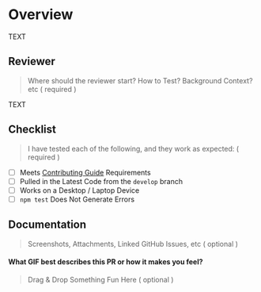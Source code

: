Overview
===

TEXT

Reviewer
---

> Where should the reviewer start? How to Test? Background Context? etc ( required )

TEXT

Checklist
---

> I have tested each of the following, and they work as expected: ( required )

- [ ] Meets [Contributing Guide](https://github.com/opensfcc/sandbox-launchd/blob/develop/.github/CONTRIBUTING.md) Requirements
- [ ] Pulled in the Latest Code from the `develop` branch
- [ ] Works on a Desktop / Laptop Device
- [ ] `npm test` Does Not Generate Errors

Documentation
---

> Screenshots, Attachments, Linked GitHub Issues, etc ( optional )



#### What GIF best describes this PR or how it makes you feel?

> Drag & Drop Something Fun Here ( optional )
